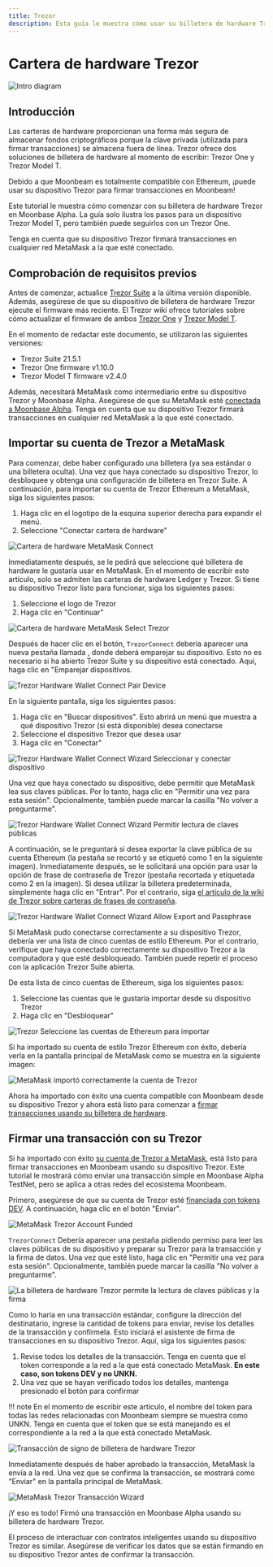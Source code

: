 ```yaml
---
title: Trezor
description: Esta guía le muestra cómo usar su billetera de hardware Trezor para firmar transacciones en Moonbeam, aprovechando sus características de compatibilidad con Ethereum
---
```


# Cartera de hardware Trezor

![Intro diagram](/images/trezor/trezor-banner.png)

## Introducción

Las carteras de hardware proporcionan una forma más segura de almacenar fondos criptográficos porque la clave privada (utilizada para firmar transacciones) se almacena fuera de línea. Trezor ofrece dos soluciones de billetera de hardware al momento de escribir: Trezor One y Trezor Model T.

Debido a que Moonbeam es totalmente compatible con Ethereum, ¡puede usar su dispositivo Trezor para firmar transacciones en Moonbeam!

Este tutorial le muestra cómo comenzar con su billetera de hardware Trezor en Moonbase Alpha. La guía solo ilustra los pasos para un dispositivo Trezor Model T, pero también puede seguirlos con un Trezor One.

Tenga en cuenta que su dispositivo Trezor firmará transacciones en cualquier red MetaMask a la que esté conectado.

## Comprobación de requisitos previos

Antes de comenzar, actualice [Trezor Suite](https://suite.trezor.io/) a la última versión disponible. Además, asegúrese de que su dispositivo de billetera de hardware Trezor ejecute el firmware más reciente. El Trezor wiki ofrece tutoriales sobre cómo actualizar el firmware de ambos [Trezor One](https://wiki.trezor.io/User_manual:Updating_the_Trezor_device_firmware__T1) y [Trezor Model T](https://wiki.trezor.io/User_manual:Updating_the_Trezor_device_firmware).

En el momento de redactar este documento, se utilizaron las siguientes versiones:

 - Trezor Suite 21.5.1
 - Trezor One firmware v1.10.0
 - Trezor Model T firmware v2.4.0

Además, necesitará MetaMask como intermediario entre su dispositivo Trezor y Moonbase Alpha. Asegúrese de que su MetaMask esté [conectada a Moonbase Alpha](/integrations/wallets/metamask/). Tenga en cuenta que su dispositivo Trezor firmará transacciones en cualquier red MetaMask a la que esté conectado.

## Importar su cuenta de Trezor a MetaMask

Para comenzar, debe haber configurado una billetera (ya sea estándar o una billetera oculta). Una vez que haya conectado su dispositivo Trezor, lo desbloquee y obtenga una configuración de billetera en Trezor Suite. A continuación, para importar su cuenta de Trezor Ethereum a MetaMask, siga los siguientes pasos:

 1. Haga clic en el logotipo de la esquina superior derecha para expandir el menú.
 2. Seleccione "Conectar cartera de hardware"

![Cartera de hardware MetaMask Connect](/images/ledger/ledger-images1.png)

Inmediatamente después, se le pedirá que seleccione qué billetera de hardware le gustaría usar en MetaMask. En el momento de escribir este artículo, solo se admiten las carteras de hardware Ledger y Trezor. Si tiene su dispositivo Trezor listo para funcionar, siga los siguientes pasos:

 1. Seleccione el logo de Trezor
 2. Haga clic en "Continuar"

![Cartera de hardware MetaMask Select Trezor](/images/trezor/trezor-images2.png)

Después de hacer clic en el botón, `TrezorConnect` debería aparecer una nueva pestaña llamada , donde deberá emparejar su dispositivo. Esto no es necesario si ha abierto Trezor Suite y su dispositivo está conectado. Aquí, haga clic en "Emparejar dispositivos.


![Trezor Hardware Wallet Connect Pair Device](/images/trezor/trezor-images3.png)

En la siguiente pantalla, siga los siguientes pasos:

 1. Haga clic en "Buscar dispositivos". Esto abrirá un menú que muestra a qué dispositivo Trezor (si está disponible) desea conectarse
 2. Seleccione el dispositivo Trezor que desea usar
 3. Haga clic en "Conectar"

![Trezor Hardware Wallet Connect Wizard Seleccionar y conectar dispositivo](/images/trezor/trezor-images4.png)

Una vez que haya conectado su dispositivo, debe permitir que MetaMask lea sus claves públicas. Por lo tanto, haga clic en "Permitir una vez para esta sesión". Opcionalmente, también puede marcar la casilla "No volver a preguntarme".

![Trezor Hardware Wallet Connect Wizard Permitir lectura de claves públicas](/images/trezor/trezor-images5.png)

A continuación, se le preguntará si desea exportar la clave pública de su cuenta Ethereum (la pestaña se recortó y se etiquetó como 1 en la siguiente imagen). Inmediatamente después, se le solicitará una opción para usar la opción de frase de contraseña de Trezor (pestaña recortada y etiquetada como 2 en la imagen). Si desea utilizar la billetera predeterminada, simplemente haga clic en "Entrar". Por el contrario, siga [el artículo de la wiki de Trezor sobre carteras de frases de contraseña](https://wiki.trezor.io/Passphrase).

![Trezor Hardware Wallet Connect Wizard Allow Export and Passphrase](/images/trezor/trezor-images6.png)

Si MetaMask pudo conectarse correctamente a su dispositivo Trezor, debería ver una lista de cinco cuentas de estilo Ethereum. Por el contrario, verifique que haya conectado correctamente su dispositivo Trezor a la computadora y que esté desbloqueado. También puede repetir el proceso con la aplicación Trezor Suite abierta.


De esta lista de cinco cuentas de Ethereum, siga los siguientes pasos:

 1. Seleccione las cuentas que le gustaría importar desde su dispositivo Trezor
 2. Haga clic en "Desbloquear"

![Trezor Seleccione las cuentas de Ethereum para importar](/images/trezor/trezor-images7.png)

Si ha importado su cuenta de estilo Trezor Ethereum con éxito, debería verla en la pantalla principal de MetaMask como se muestra en la siguiente imagen:

![MetaMask importó correctamente la cuenta de Trezor](/images/trezor/trezor-images8.png)

Ahora ha importado con éxito una cuenta compatible con Moonbeam desde su dispositivo Trezor y ahora está listo para comenzar a [firmar transacciones usando su billetera de hardware](#signing-a-transaction-using-your-trezor).

## Firmar una transacción con su Trezor

Si ha importado con éxito [su cuenta de Trezor a MetaMask](#importing-your-trezor-account-to-metamask), está listo para firmar transacciones en Moonbeam usando su dispositivo Trezor. Este tutorial le mostrará cómo enviar una transacción simple en Moonbase Alpha TestNet, pero se aplica a otras redes del ecosistema Moonbeam.

Primero, asegúrese de que su cuenta de Trezor esté [financiada con tokens DEV](/getting-started/moonbase/faucet/). A continuación, haga clic en el botón "Enviar".


![MetaMask Trezor Account Funded](/images/trezor/trezor-images9.png)

`TrezorConnect` Debería aparecer una pestaña pidiendo permiso para leer las claves públicas de su dispositivo y preparar su Trezor para la transacción y la firma de datos. Una vez que esté listo, haga clic en "Permitir una vez para esta sesión". Opcionalmente, también puede marcar la casilla "No volver a preguntarme".

![La billetera de hardware Trezor permite la lectura de claves públicas y la firma](/images/trezor/trezor-images10.png)

Como lo haría en una transacción estándar, configure la dirección del destinatario, ingrese la cantidad de tokens para enviar, revise los detalles de la transacción y confírmela. Esto iniciará el asistente de firma de transacciones en su dispositivo Trezor. Aquí, siga los siguientes pasos:

 1. Revise todos los detalles de la transacción. Tenga en cuenta que el token corresponde a la red a la que está conectado MetaMask. **En este caso, son tokens DEV y no UNKN.**
 2. Una vez que se hayan verificado todos los detalles, mantenga presionado el botón para confirmar


!!! note
    En el momento de escribir este artículo, el nombre del token para todas las redes relacionadas con Moonbeam siempre se muestra como UNKN. Tenga en cuenta que el token que se está manejando es el correspondiente a la red a la que está conectado MetaMask.


![Transacción de signo de billetera de hardware Trezor](/images/trezor/trezor-images11.png)

Inmediatamente después de haber aprobado la transacción, MetaMask la envía a la red. Una vez que se confirma la transacción, se mostrará como "Enviar" en la pantalla principal de MetaMask.

![MetaMask Trezor Transacción Wizard](/images/trezor/trezor-images12.png)

¡Y eso es todo! Firmó una transacción en Moonbase Alpha usando su billetera de hardware Trezor.

El proceso de interactuar con contratos inteligentes usando su dispositivo Trezor es similar. Asegúrese de verificar los datos que se están firmando en su dispositivo Trezor antes de confirmar la transacción.
